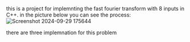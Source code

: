this is a project for implemnting the fast fourier transform with 8 inputs in C++. in the picture below you can see the process:
![Screenshot 2024-09-29 175644](https://github.com/user-attachments/assets/7573f972-85bc-4da9-a77a-a833a945980f)

there are three implemnation for this problem
